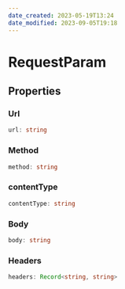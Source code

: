 ```yaml
---
date_created: 2023-05-19T13:24
date_modified: 2023-09-05T19:18
---
```

# RequestParam

## Properties

### Url

```ts
url: string
```

### Method

```ts
method: string
```

### contentType

```ts
contentType: string
```

### Body

```ts
body: string
```

### Headers

```ts
headers: Record<string, string>
```
